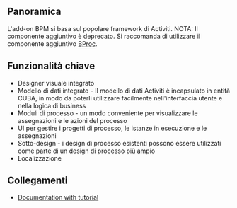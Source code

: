 ## Panoramica
L'add-on BPM si basa sul popolare framework di Activiti.
NOTA: Il componente aggiuntivo è deprecato. Si raccomanda di utilizzare il componente aggiuntivo [BProc](https://www.cuba-platform.com/marketplace/bproc/).
## Funzionalità chiave
* Designer visuale integrato
* Modello di dati integrato - Il modello di dati Activiti è incapsulato in entità CUBA, in modo da poterli utilizzare facilmente nell'interfaccia utente e nella logica di business
* Moduli di processo - un modo conveniente per visualizzare le assegnazioni e le azioni del processo
* UI per gestire i progetti di processo, le istanze in esecuzione e le assegnazioni
* Sotto-design - i design di processo esistenti possono essere utilizzati come parte di un design di processo più ampio
* Localizzazione
## Collegamenti
* [Documentation with tutorial](https://doc.cuba-platform.com/bpm-latest/)